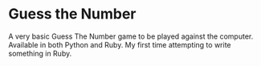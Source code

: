 # Guess the Number
A very basic Guess The Number game to be played against the computer. Available in both Python and Ruby. My first time attempting to write something in Ruby.
